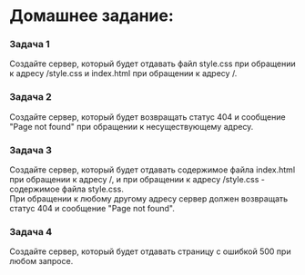 # Домашнее задание:

### Задача 1

Создайте сервер, который будет отдавать файл style.css при обращении к адресу /style.css и index.html при обращении к адресу /.


### Задача 2

Создайте сервер, который будет возвращать статус 404 и сообщение "Page not found" при обращении к несуществующему адресу.

### Задача 3

Создайте сервер, который будет отдавать содержимое файла index.html при обращении к адресу /, и при обращении к адресу /style.css - содержимое файла style.css.\
При обращении к любому другому адресу сервер должен возвращать статус 404 и сообщение "Page not found".

### Задача 4

Создайте сервер, который будет отдавать страницу с ошибкой 500 при любом запросе.


